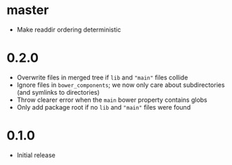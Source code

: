 # master

* Make readdir ordering deterministic

# 0.2.0

* Overwrite files in merged tree if `lib` and `"main"` files collide
* Ignore files in `bower_components`; we now only care about subdirectories
  (and symlinks to directories)
* Throw clearer error when the `main` bower property contains globs
* Only add package root if no `lib` and `"main"` files were found

# 0.1.0

* Initial release
